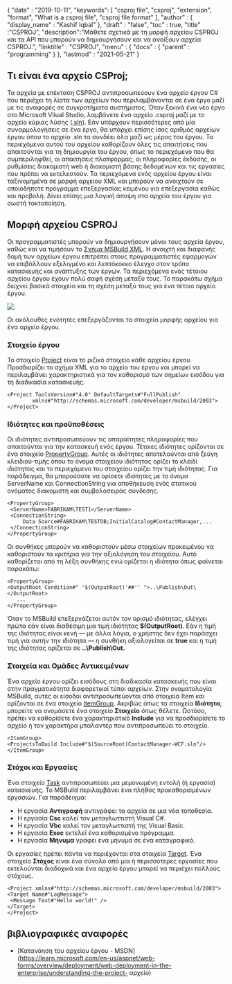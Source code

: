 {
  "date" : "2019-10-11",
  "keywords": [ "csproj file", "csproj", "extension", "format", "What is a csproj file", "csproj file format" ],
  "author" : {
    "display_name" : "Kashif Iqbal"
},
  "draft" : "false",
  "toc" : true,
  "title" :"CSPROJ",
  "description":"Μάθετε σχετικά με τη μορφή αρχείου CSPROJ και τα API που μπορούν να δημιουργήσουν και να ανοίξουν αρχεία CSPROJ.",
  "linktitle" : "CSPROJ",
  "menu" : {
    "docs" : {
      "parent" : "programming"
}
},
  "lastmod" : "2021-05-21"
}

## Τι είναι ένα αρχείο CSProj;
Τα αρχεία με επέκταση CSPROJ αντιπροσωπεύουν ένα αρχείο έργου C# που περιέχει τη λίστα των αρχείων που περιλαμβάνονται σε ένα έργο μαζί με τις αναφορές σε συγκροτήματα συστήματος. Όταν ξεκινά ένα νέο έργο στο Microsoft VIiual Studio, λαμβάνετε ένα αρχείο .csproj μαζί με το αρχείο κύριας λύσης ([.sln](/el/programming/sln/)). Εάν υπάρχουν περισσότερες από μία συναρμολογήσεις σε ένα έργο, θα υπάρχει επίσης ίσος αριθμός αρχείων έργου όπου το αρχείο .sln τα συνδέει όλα μαζί ως μέρος του έργου. Τα περιεχόμενα αυτού του αρχείου καθορίζουν όλες τις απαιτήσεις που απαιτούνται για τη δημιουργία του έργου, όπως το περιεχόμενο που θα συμπεριληφθεί, οι απαιτήσεις πλατφόρμας, οι πληροφορίες έκδοσης, οι ρυθμίσεις διακομιστή web ή διακομιστή βάσης δεδομένων και τις εργασίες που πρέπει να εκτελεστούν. Τα περιεχόμενα ενός αρχείου έργου είναι ταξινομημένα σε μορφή αρχείου XML και μπορούν να ανοιχτούν σε οποιοδήποτε πρόγραμμα επεξεργασίας κειμένου για επεξεργασία καθώς και προβολή. Δίνει επίσης μια λογική άποψη στα αρχεία του έργου για σωστή τακτοποίηση.

## Μορφή αρχείου CSPROJ #

Οι προγραμματιστές μπορούν να δημιουργήσουν μόνοι τους αρχεία έργου, καθώς και να τιμήσουν το [Σχήμα MSBuild XML](https://msdn.microsoft.com/library/5dy88c2e.aspx). Η ανοιχτή και διαφανής δομή των αρχείων έργου επιτρέπει στους προγραμματιστές εφαρμογών να επιβάλλουν εξελιγμένο και λεπτόκοκκο έλεγχο στον τρόπο κατασκευής και ανάπτυξης των έργων. Τα περιεχόμενα ενός τέτοιου αρχείου έργου έχουν πολύ σαφή σχέση μεταξύ τους. Το παρακάτω σχήμα δείχνει βασικά στοιχεία και τη σχέση μεταξύ τους για ένα τέτοιο αρχείο έργου.

![](https://learn.microsoft.com/en-us/aspnet/web-forms/overview/deployment/web-deployment-in-the-enterprise/understanding-the-project-file/_static/image2.png)

Οι ακόλουθες ενότητες επεξεργάζονται τα στοιχεία μορφής αρχείου για ένα αρχείο έργου.

### Στοιχείο έργου ###

Το στοιχείο [Project](https://msdn.microsoft.com/library/bcxfsh87.aspx) είναι το ριζικό στοιχείο κάθε αρχείου έργου. Προσδιορίζει το σχήμα XML για το αρχείο του έργου και μπορεί να περιλαμβάνει χαρακτηριστικά για τον καθορισμό των σημείων εισόδου για τη διαδικασία κατασκευής.

```
<Project ToolsVersion#"4.0" DefaultTargets#"FullPublish"
        xmlns#"http://schemas.microsoft.com/developer/msbuild/2003">
</Project>
```

### Ιδιότητες και προϋποθέσεις

Οι ιδιότητες αντιπροσωπεύουν τις απαραίτητες πληροφορίες που απαιτούνται για την κατασκευή ενός έργου. Τέτοιες ιδιότητες ορίζονται σε ένα στοιχείο [PropertyGroup](https://msdn.microsoft.com/library/t4w159bs.aspx). Αυτές οι ιδιότητες αποτελούνται από ζεύγη κλειδιού-τιμής όπου το όνομα στοιχείου ιδιότητας ορίζει το κλειδί ιδιότητας και το περιεχόμενο του στοιχείου ορίζει την τιμή ιδιότητας. Για παράδειγμα, θα μπορούσατε να ορίσετε ιδιότητες με το όνομα ServerName και ConnectionString για αποθήκευση ενός στατικού ονόματος διακομιστή και συμβολοσειράς σύνδεσης.

```
<PropertyGroup>    
 <ServerName>FABRIKAM\TEST1</ServerName>
 <ConnectionString>
     Data Source#FABRIKAM\TESTDB;InitialCatalog#ContactManager,...
 </ConnectionString>
</PropertyGroup>
```

Οι συνθήκες μπορούν να καθοριστούν μέσω στοιχείων προκειμένου να καθοριστούν τα κριτήρια για την αξιολόγηση του στοιχείου. Αυτό καθορίζεται από τη λέξη συνθήκης ενώ ορίζεται η ιδιότητα όπως φαίνεται παρακάτω:

```
<PropertyGroup>
<OutputRoot Condition#" '$(OutputRoot)'##'' ">..\Publish\Out\</OutputRoot>
   ...
</PropertyGroup>
```

Όταν το MSBuild επεξεργάζεται αυτόν τον ορισμό ιδιότητας, ελέγχει πρώτα εάν είναι διαθέσιμη μια τιμή ιδιότητας **$(OutputRoot)**. Εάν η τιμή της ιδιότητας είναι κενή — με άλλα λόγια, ο χρήστης δεν έχει παράσχει τιμή για αυτήν την ιδιότητα — η συνθήκη αξιολογείται σε **true** και η τιμή της ιδιότητας ορίζεται σε **..\Publish\Out.**

### Στοιχεία και Ομάδες Αντικειμένων

Ένα αρχείο έργου ορίζει εισόδους στη διαδικασία κατασκευής που είναι στην πραγματικότητα διαφορετικοί τύποι αρχείων. Στην ονοματολογία MSBuild, αυτές οι είσοδοι αντιπροσωπεύονται από στοιχεία Item και ορίζονται σε ένα στοιχείο [ItemGroup](https://msdn.microsoft.com/library/646dk05y.aspx). Ακριβώς όπως τα στοιχεία **Ιδιότητα**, μπορείτε να ονομάσετε ένα στοιχείο **Στοιχείο** όπως θέλετε. Ωστόσο, πρέπει να καθορίσετε ένα χαρακτηριστικό **Include** για να προσδιορίσετε το αρχείο ή τον χαρακτήρα μπαλαντέρ που αντιπροσωπεύει το στοιχείο.

```
<ItemGroup>
<ProjectsToBuild Include#"$(SourceRoot)ContactManager-WCF.sln"/>
</ItemGroup>
```

### Στόχοι και Εργασίες

Ένα στοιχείο [Task](https://msdn.microsoft.com/library/77f2hx1s.aspx) αντιπροσωπεύει μια μεμονωμένη εντολή (ή εργασία) κατασκευής. Το MSBuild περιλαμβάνει ένα πλήθος προκαθορισμένων εργασιών. Για παράδειγμα:

* Η εργασία **Αντιγραφή** αντιγράφει τα αρχεία σε μια νέα τοποθεσία.
* Η εργασία **Csc** καλεί τον μεταγλωττιστή Visual C#.
* Η εργασία **Vbc** καλεί τον μεταγλωττιστή της Visual Basic.
* Η εργασία **Exec** εκτελεί ένα καθορισμένο πρόγραμμα.
* Η εργασία **Μήνυμα** γράφει ένα μήνυμα σε ένα καταγραφικό.

Οι εργασίες πρέπει πάντα να περιέχονται στα στοιχεία [Target](https://msdn.microsoft.com/library/t50z2hka.aspx). Ένα στοιχείο **Στόχος** είναι ένα σύνολο από μία ή περισσότερες εργασίες που εκτελούνται διαδοχικά και ένα αρχείο έργου μπορεί να περιέχει πολλούς στόχους.

```
<Project xmlns#"http://schemas.microsoft.com/developer/msbuild/2003">
<Target Name#"LogMessage">
 <Message Text#"Hello world!" />
</Target>
</Project>
```

## βιβλιογραφικές αναφορές

* [Κατανόηση του αρχείου έργου - MSDN](https://learn.microsoft.com/en-us/aspnet/web-forms/overview/deployment/web-deployment-in-the-enterprise/understanding-the-project- αρχείο)

